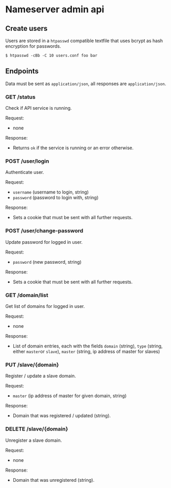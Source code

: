 # Nameserver admin api

## Create users

Users are stored in a `htpasswd` compatible textfile that uses bcrypt as hash
encryption for passwords.

    $ htpasswd -cBb -C 10 users.conf foo bar


## Endpoints

Data must be sent as `application/json`, all responses are `application/json`.


### GET /status

Check if API service is running.

Request:

- none

Response:

- Returns `ok` if the service is running or an error otherwise.


### POST /user/login

Authenticate user.

Request:

- `username` (username to login, string)
- `password` (password to login with, string)

Response:

- Sets a cookie that must be sent with all further requests.


### POST /user/change-password

Update password for logged in user.

Request:

- `password` (new password, string)

Response:

- Sets a cookie that must be sent with all further requests.


### GET /domain/list

Get list of domains for logged in user.

Request:

- none

Response:

- List of domain entries, each with the fields `domain` (string), `type`
  (string, either `master`or `slave`), `master` (string, ip address of master
  for slaves)


### PUT /slave/{domain}

Register / update a slave domain.

Request:

- `master` (ip address of master for given domain, string)

Response:

- Domain that was registered / updated (string).


### DELETE /slave/{domain}

Unregister a slave domain.

Request:

- none

Response:

- Domain that was unregistered (string).
